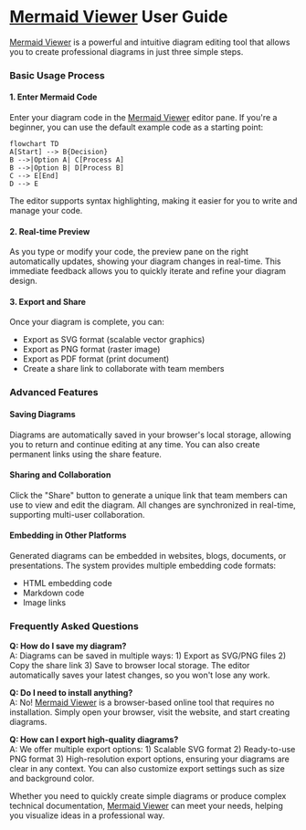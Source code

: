 # [Mermaid Viewer](https://mermaidviewer.com) User Guide

[Mermaid Viewer](https://mermaidviewer.com) is a powerful and intuitive diagram editing tool that allows you to create professional diagrams in just three simple steps.

### Basic Usage Process

#### 1. Enter Mermaid Code

Enter your diagram code in the [Mermaid Viewer](https://mermaidviewer.com) editor pane. If you're a beginner, you can use the default example code as a starting point:
```mermaid
flowchart TD
A[Start] --> B{Decision}
B -->|Option A| C[Process A]
B -->|Option B| D[Process B]
C --> E[End]
D --> E
```

The editor supports syntax highlighting, making it easier for you to write and manage your code.

#### 2. Real-time Preview

As you type or modify your code, the preview pane on the right automatically updates, showing your diagram changes in real-time. This immediate feedback allows you to quickly iterate and refine your diagram design.

#### 3. Export and Share

Once your diagram is complete, you can:
- Export as SVG format (scalable vector graphics)
- Export as PNG format (raster image)
- Export as PDF format (print document)
- Create a share link to collaborate with team members

### Advanced Features

#### Saving Diagrams
Diagrams are automatically saved in your browser's local storage, allowing you to return and continue editing at any time. You can also create permanent links using the share feature.

#### Sharing and Collaboration
Click the "Share" button to generate a unique link that team members can use to view and edit the diagram. All changes are synchronized in real-time, supporting multi-user collaboration.

#### Embedding in Other Platforms
Generated diagrams can be embedded in websites, blogs, documents, or presentations. The system provides multiple embedding code formats:
- HTML embedding code
- Markdown code
- Image links

### Frequently Asked Questions

**Q: How do I save my diagram?**  
A: Diagrams can be saved in multiple ways: 1) Export as SVG/PNG files 2) Copy the share link 3) Save to browser local storage. The editor automatically saves your latest changes, so you won't lose any work.

**Q: Do I need to install anything?**  
A: No! [Mermaid Viewer](https://mermaidviewer.com) is a browser-based online tool that requires no installation. Simply open your browser, visit the website, and start creating diagrams.

**Q: How can I export high-quality diagrams?**  
A: We offer multiple export options: 1) Scalable SVG format 2) Ready-to-use PNG format 3) High-resolution export options, ensuring your diagrams are clear in any context. You can also customize export settings such as size and background color.

Whether you need to quickly create simple diagrams or produce complex technical documentation, [Mermaid Viewer](https://mermaidviewer.com) can meet your needs, helping you visualize ideas in a professional way.